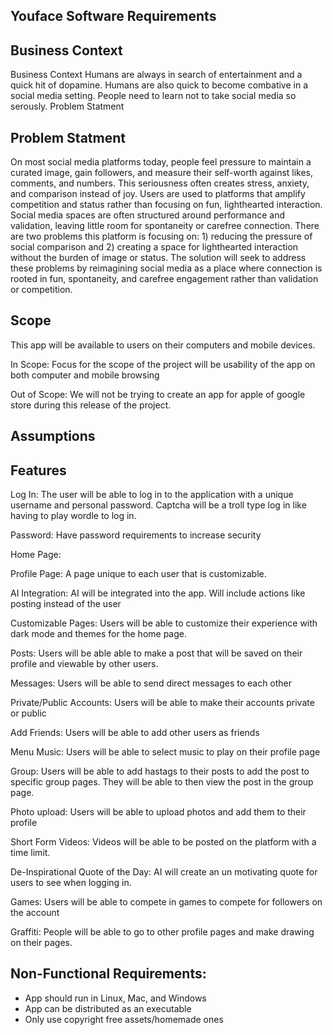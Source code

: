 ## Youface Software Requirements


## Business Context
Business Context
Humans are always in search of entertainment and a quick hit of dopamine. Humans are also
quick to become combative in a social media setting. People need to learn not to take
social media so serously.
Problem Statment
## Problem Statment
On most social media platforms today, people feel pressure to maintain a curated image, gain followers, and measure their self-worth against likes, comments, and numbers. This seriousness often creates stress, anxiety, and comparison instead of joy. Users are used to platforms that amplify competition and status rather than focusing on fun, lighthearted interaction. Social media spaces are often structured around performance and validation, leaving little room for spontaneity or carefree connection.
There are two problems this platform is focusing on: 1) reducing the pressure of social comparison and 2) creating a space for lighthearted interaction without the burden of image or status.
The solution will seek to address these problems by reimagining social media as a place where connection is rooted in fun, spontaneity, and carefree engagement rather than validation or competition.


## Scope

This app will be available to users on their computers and mobile devices.

In Scope: Focus for the scope of the project will be usability of the app on both computer and mobile browsing

Out of Scope: We will not be trying to create an app for apple of google store during this release of the project.

## Assumptions

## Features

Log In: The user will be able to log in to the application with a unique username and personal password. Captcha
will be a troll type log in like having to play wordle to log in.

Password: Have password requirements to increase security

Home Page: 

Profile Page: A page unique to each user that is customizable. 

AI Integration: AI will be integrated into the app. Will include actions like posting instead of the user

Customizable Pages: Users will be able to customize their experience with dark mode and themes for the home page.

Posts: Users will be able able to make a post that will be saved on their profile and viewable by other users.

Messages: Users will be able to send direct messages to each other

Private/Public Accounts: Users will be able to make their accounts private or public

Add Friends: Users will be able to add other users as friends

Menu Music: Users will be able to select music to play on their profile page

Group: Users will be able to add hastags to their posts to add the post to specific group pages. They will be able
to then view the post in the group page.

Photo upload: Users will be able to upload photos and add them to their profile

Short Form Videos: Videos will be able to be posted on the platform with a time limit.

De-Inspirational Quote of the Day: AI will create an un motivating quote for users to see when logging in.

Games: Users will be able to compete in games to compete for followers on the account

Graffiti: People will be able to go to other profile pages and make drawing on their pages. 

## Non-Functional Requirements:
- App should run in Linux, Mac, and Windows
- App can be distributed as an executable
- Only use copyright free assets/homemade ones
